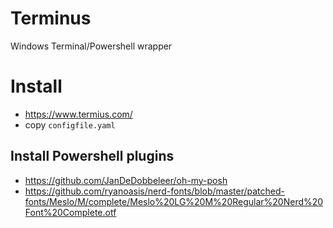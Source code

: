 # Terminus
Windows Terminal/Powershell wrapper

# Install
- https://www.termius.com/
- copy `configfile.yaml`


## Install Powershell plugins
- https://github.com/JanDeDobbeleer/oh-my-posh
- https://github.com/ryanoasis/nerd-fonts/blob/master/patched-fonts/Meslo/M/complete/Meslo%20LG%20M%20Regular%20Nerd%20Font%20Complete.otf